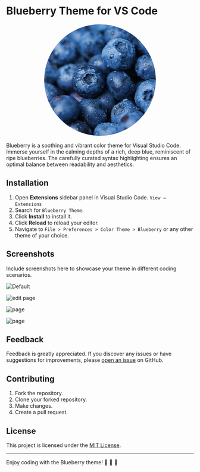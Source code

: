 # Blueberry Theme for VS Code

<div align="center">
  <img src="assets/logo.jpeg" alt="Blueberry Theme" width="300" style="border-radius: 50%;"></div>

<div> </div>

Blueberry is a soothing and vibrant color theme for Visual Studio Code. Immerse yourself in the calming depths of a rich, deep blue, reminiscent of ripe blueberries. The carefully curated syntax highlighting ensures an optimal balance between readability and aesthetics.

## Installation

1. Open **Extensions** sidebar panel in Visual Studio Code. `View → Extensions`
2. Search for `Blueberry Theme`.
3. Click **Install** to install it.
4. Click **Reload** to reload your editor.
5. Navigate to `File > Preferences > Color Theme > Blueberry` or any other theme of your choice.

## Screenshots

Include screenshots here to showcase your theme in different coding scenarios.

![Default](https://imagizer.imageshack.com/img924/39/9bwWee.png "Hoem")

<div> </div>

![edit page](https://imagizer.imageshack.com/img924/5549/uwCXg9.png "Editore")

<div> </div>

![page](https://imagizer.imageshack.com/img923/7164/lnzcX6.png "page")

<div> </div>

![page](https://imagizer.imageshack.com/img923/3836/iakdxL.png "page")

<div> </div>

## Feedback

Feedback is greatly appreciated. If you discover any issues or have suggestions for improvements, please [open an issue](https://github.com/henilcodes/blueberry/issues) on GitHub.

## Contributing

1. Fork the repository.
2. Clone your forked repository.
3. Make changes.
4. Create a pull request.

## License

This project is licensed under the [MIT License](LICENSE.md).

---

Enjoy coding with the Blueberry theme! 🍇 🍇 🍇
